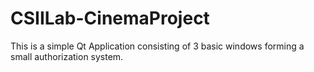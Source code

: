 # CSIILab-CinemaProject
This is a simple Qt Application consisting of 3 basic windows forming a small authorization system.
